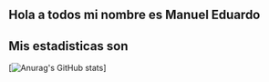 ## Hola a todos mi nombre es Manuel Eduardo

## Mis estadisticas son 

[![Anurag's GitHub stats](https://github-readme-stats.vercel.app/api?username=mhernandez-sys)]
